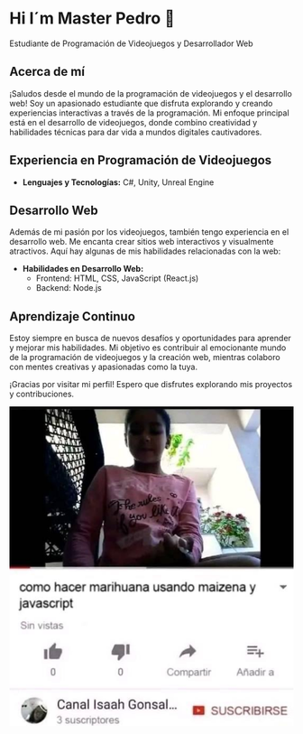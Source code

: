 # Hi I´m Master Pedro 👋


Estudiante de Programación de Videojuegos y Desarrollador Web

## Acerca de mí

¡Saludos desde el mundo de la programación de videojuegos y el desarrollo web! Soy un apasionado estudiante que disfruta explorando y creando experiencias interactivas a través de la programación. Mi enfoque principal está en el desarrollo de videojuegos, donde combino creatividad y habilidades técnicas para dar vida a mundos digitales cautivadores.

## Experiencia en Programación de Videojuegos

- **Lenguajes y Tecnologías:** C#, Unity, Unreal Engine

## Desarrollo Web

Además de mi pasión por los videojuegos, también tengo experiencia en el desarrollo web. Me encanta crear sitios web interactivos y visualmente atractivos. Aquí hay algunas de mis habilidades relacionadas con la web:

- **Habilidades en Desarrollo Web:**
  - Frontend: HTML, CSS, JavaScript (React.js)
  - Backend: Node.js


## Aprendizaje Continuo

Estoy siempre en busca de nuevos desafíos y oportunidades para aprender y mejorar mis habilidades. Mi objetivo es contribuir al emocionante mundo de la programación de videojuegos y la creación web, mientras colaboro con mentes creativas y apasionadas como la tuya.


¡Gracias por visitar mi perfil! Espero que disfrutes explorando mis proyectos y contribuciones.


![Shitpost](/Multimedia/IMG-1377.JPG)

